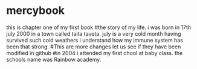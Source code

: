 # mercybook
this is chapter one of my first book
#the story of my life. i was born in 17th july 2000 in a town called taita taveta. july is a very cold month having survived such cold weathers i understand how my immune system has been that strong. 
#This are more changes let us see if they have been modified in github
#in 2004 i attended my first chool at baby class. the schools name was Rainbow academy.
